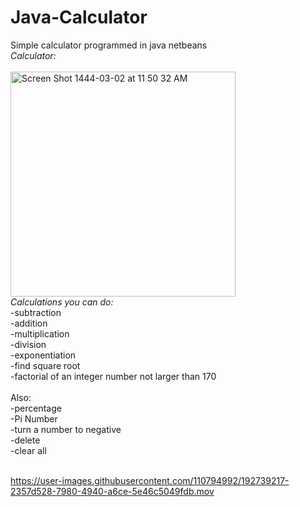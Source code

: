 # Java-Calculator
Simple calculator programmed in java netbeans
<br />
*Calculator:* <br />
<br />
<img width="360" alt="Screen Shot 1444-03-02 at 11 50 32 AM" src="https://user-images.githubusercontent.com/110794992/192739110-c1a01d2f-3c8c-438b-a778-8abee7979fee.png">
<br />
*Calculations you can do:*<br />
-subtraction<br />
-addition<br />
-multiplication<br />
-division<br />
-exponentiation<br />
-find square root<br />
-factorial of an integer number not larger than 170<br />
<br />
Also:<br />
-percentage<br />
-Pi Number<br />
-turn a number to negative<br />
-delete <br />
-clear all<br />
<br />


https://user-images.githubusercontent.com/110794992/192739217-2357d528-7980-4940-a6ce-5e46c5049fdb.mov
